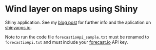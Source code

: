 # Wind layer on maps using Shiny

Shiny application. See my [blog post](http://www.research.relund.dk/?p=592) for further info and the aplication on [shinyapps.io](https://relund.shinyapps.io/windmap).

Note to run the code file `forecastioApi_sample.txt` must be renamed to `forecastioApi.txt` and must 
include your [forecast.io](http://forecast.io) API key.
